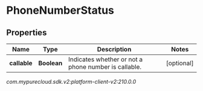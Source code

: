 # PhoneNumberStatus


## Properties

| Name | Type | Description | Notes |
| ------------ | ------------- | ------------- | ------------- |
| **callable** | **Boolean** | Indicates whether or not a phone number is callable. |  [optional] |




_com.mypurecloud.sdk.v2:platform-client-v2:210.0.0_
